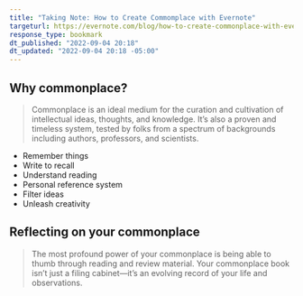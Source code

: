 ```yaml
---
title: "Taking Note: How to Create Commomplace with Evernote"
targeturl: https://evernote.com/blog/how-to-create-commonplace-with-evernote/ 
response_type: bookmark
dt_published: "2022-09-04 20:18"
dt_updated: "2022-09-04 20:18 -05:00"
---
```


## Why commonplace?

> Commonplace is an ideal medium for the curation and cultivation of intellectual ideas, thoughts, and knowledge. It’s also a proven and timeless system, tested by folks from a spectrum of backgrounds including authors, professors, and scientists.

- Remember things
- Write to recall
- Understand reading
- Personal reference system
- Filter ideas
- Unleash creativity

## Reflecting on your commonplace

> The most profound power of your commonplace is being able to thumb through reading and review material. Your commonplace book isn’t just a filing cabinet—it’s an evolving record of your life and observations.